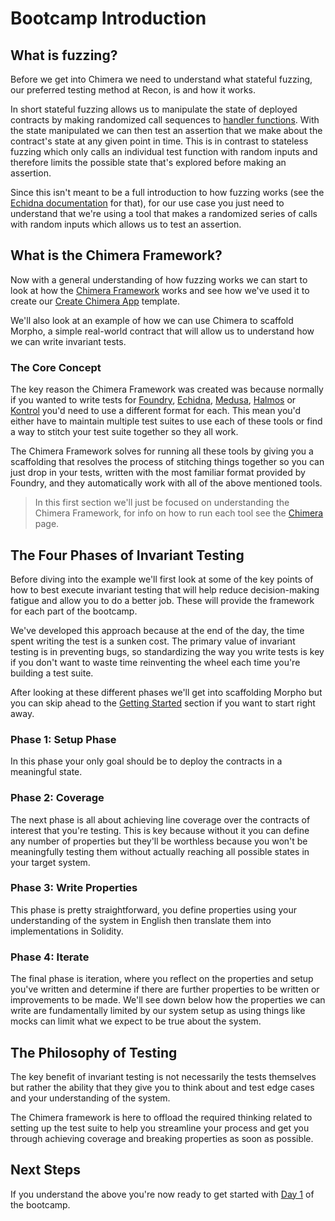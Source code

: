 # Bootcamp Introduction

## What is fuzzing?

Before we get into Chimera we need to understand what stateful fuzzing, our preferred testing method at Recon, is and how it works. 

In short stateful fuzzing allows us to manipulate the state of deployed contracts by making randomized call sequences to [handler functions](../using_recon/building_handlers.md#what-are-handlers). With the state manipulated we can then test an assertion that we make about the contract's state at any given point in time. This is in contrast to stateless fuzzing which only calls an individual test function with random inputs and therefore limits the possible state that's explored before making an assertion.

Since this isn't meant to be a full introduction to how fuzzing works (see the [Echidna documentation](https://secure-contracts.com/program-analysis/echidna/introduction/fuzzing-introduction.html) for that), for our use case you just need to understand that we're using a tool that makes a randomized series of calls with random inputs which allows us to test an assertion. 

## What is the Chimera Framework?

Now with a general understanding of how fuzzing works we can start to look at how the [Chimera Framework](../oss/chimera.md) works and see how we've used it to create our [Create Chimera App](../writing_invariant_tests/create_chimera_app.md) template. 

We'll also look at an example of how we can use Chimera to scaffold Morpho, a simple real-world contract that will allow us to understand how we can write invariant tests.

### The Core Concept

The key reason the Chimera Framework was created was because normally if you wanted to write tests for [Foundry](https://getfoundry.sh/introduction/overview/), [Echidna](https://github.com/crytic/echidna), [Medusa](https://github.com/crytic/medusa), [Halmos](https://github.com/a16z/halmos) or [Kontrol](https://github.com/runtimeverification/kontrol) you'd need to use a different format for each. This mean you'd either have to maintain multiple test suites to use each of these tools or find a way to stitch your test suite together so they all work. 

The Chimera Framework solves for running all these tools by giving you a scaffolding that resolves the process of stitching things together so you can just drop in your tests, written with the most familiar format provided by Foundry, and they automatically work with all of the above mentioned tools.

> In this first section we'll just be focused on understanding the Chimera Framework, for info on how to run each tool see the [Chimera](/writing_invariant_tests/chimera_framework.md) page.

## The Four Phases of Invariant Testing

Before diving into the example we'll first look at some of the key points of how to best execute invariant testing that will help reduce decision-making fatigue and allow you to do a better job. These will provide the framework for each part of the bootcamp.

We've developed this approach because at the end of the day, the time spent writing the test is a sunken cost. The primary value of invariant testing is in preventing bugs, so standardizing the way you write tests is key if you don't want to waste time reinventing the wheel each time you're building a test suite. 

After looking at these different phases we'll get into scaffolding Morpho but you can skip ahead to the [Getting Started](./bootcamp_day_1.md/#getting-started) section if you want to start right away.

### Phase 1: Setup Phase
In this phase your only goal should be to deploy the contracts in a meaningful state.

### Phase 2: Coverage
The next phase is all about achieving line coverage over the contracts of interest that you're testing. This is key because without it you can define any number of properties but they'll be worthless because you won't be meaningfully testing them without actually reaching all possible states in your target system. 

### Phase 3: Write Properties
This phase is pretty straightforward, you define properties using your understanding of the system in English then translate them into implementations in Solidity.

### Phase 4: Iterate
The final phase is iteration, where you reflect on the properties and setup you've written and determine if there are further properties to be written or improvements to be made. We'll see down below how the properties we can write are fundamentally limited by our system setup as using things like mocks can limit what we expect to be true about the system.

## The Philosophy of Testing

The key benefit of invariant testing is not necessarily the tests themselves but rather the ability that they give you to think about and test edge cases and your understanding of the system.

The Chimera framework is here to offload the required thinking related to setting up the test suite to help you streamline your process and get you through achieving coverage and breaking properties as soon as possible.

## Next Steps 

If you understand the above you're now ready to get started with [Day 1](./bootcamp_day_1.md) of the bootcamp.